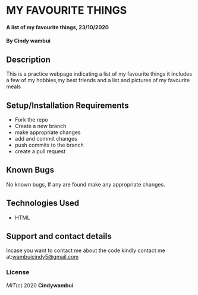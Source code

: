 # MY FAVOURITE THINGS
#### A list of my favourite things, 23/10/2020
#### By **Cindy wambui**
## Description
This is a practice webpage indicating a list of my favourite things it includes a few of my hobbies,my best friends and a list and pictures of my favourite
meals
## Setup/Installation Requirements
* Fork the repo
* Create a new branch
* make appropriate changes 
* add and commit changes
* push commits to the branch
* create a pull request
## Known Bugs
No known bugs, If any are found make any appropriate changes.
## Technologies Used
* HTML
## Support and contact details
Incase you want to contact me about the code kindly contact me at:wambuicindy5@gmail.com
### License
*MIT*(c) 2020 **Cindywambui**
